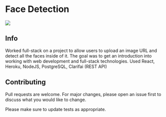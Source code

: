 <h1>Face Detection</h1>
<div><img src="https://media.giphy.com/media/11c0uFaMLhK30QNBEd/giphy.gif" /></div>


## Info
<p>Worked full-stack on a project to allow users to upload an image URL and detect all the faces inside of it. The goal was to get an introduction into working with web development and full-stack technologies. Used React, Heroku, NodeJS, PostgreSQL, Clarifai (REST API)</p>

## Contributing

Pull requests are welcome. For major changes, please open an issue first to discuss what you would like to change.

Please make sure to update tests as appropriate.
